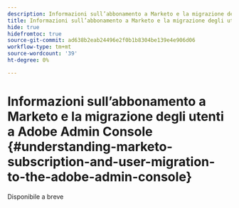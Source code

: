 ```yaml
---
description: Informazioni sull’abbonamento a Marketo e la migrazione degli utenti a Adobe Admin Console - Documenti Marketo - Documentazione del prodotto
title: Informazioni sull’abbonamento a Marketo e la migrazione degli utenti a Adobe Admin Console
hide: true
hidefromtoc: true
source-git-commit: ad638b2eab24496e2f0b1b8304be139e4e906d06
workflow-type: tm+mt
source-wordcount: '39'
ht-degree: 0%

---
```


# Informazioni sull’abbonamento a Marketo e la migrazione degli utenti a Adobe Admin Console {#understanding-marketo-subscription-and-user-migration-to-the-adobe-admin-console}

Disponibile a breve
